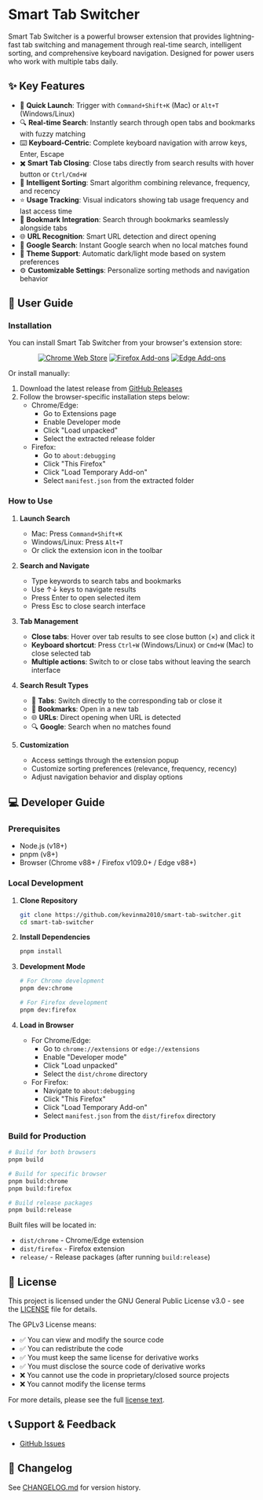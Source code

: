 # Smart Tab Switcher

Smart Tab Switcher is a powerful browser extension that provides lightning-fast tab switching and management through real-time search, intelligent sorting, and comprehensive keyboard navigation. Designed for power users who work with multiple tabs daily.

## ✨ Key Features

- 🚀 **Quick Launch**: Trigger with `Command+Shift+K` (Mac) or `Alt+T` (Windows/Linux)
- 🔍 **Real-time Search**: Instantly search through open tabs and bookmarks with fuzzy matching
- ⌨️ **Keyboard-Centric**: Complete keyboard navigation with arrow keys, Enter, Escape
- ✖️ **Smart Tab Closing**: Close tabs directly from search results with hover button or `Ctrl/Cmd+W`
- 🧠 **Intelligent Sorting**: Smart algorithm combining relevance, frequency, and recency
- ⭐ **Usage Tracking**: Visual indicators showing tab usage frequency and last access time
- 🔖 **Bookmark Integration**: Search through bookmarks seamlessly alongside tabs
- 🌐 **URL Recognition**: Smart URL detection and direct opening
- 🔄 **Google Search**: Instant Google search when no local matches found
- 🎨 **Theme Support**: Automatic dark/light mode based on system preferences
- ⚙️ **Customizable Settings**: Personalize sorting methods and navigation behavior

## 📖 User Guide

### Installation

You can install Smart Tab Switcher from your browser's extension store:

<div align="center">

[![Chrome Web Store](https://img.shields.io/chrome-web-store/v/jjjkdlhleiedpjijkfofahkjfoehamok?label=Chrome&style=for-the-badge&logo=google-chrome&logoColor=white)](https://chromewebstore.google.com/detail/jjjkdlhleiedpjijkfofahkjfoehamok)
[![Firefox Add-ons](https://img.shields.io/amo/v/smart-tab-switcher?label=Firefox&style=for-the-badge&logo=firefox&logoColor=white)](https://addons.mozilla.org/firefox/addon/smart-tab-switcher)
[![Edge Add-ons](https://img.shields.io/badge/Edge-v1.0.0-blue?style=for-the-badge&logo=microsoft-edge&logoColor=white)](https://microsoftedge.microsoft.com/addons/detail/smart-tab-switcher)

</div>

Or install manually:
1. Download the latest release from [GitHub Releases](https://github.com/kevinma2010/smart-tab-switcher/releases)
2. Follow the browser-specific installation steps below:
   - Chrome/Edge:
     * Go to Extensions page
     * Enable Developer mode
     * Click "Load unpacked"
     * Select the extracted release folder
   - Firefox:
     * Go to `about:debugging`
     * Click "This Firefox"
     * Click "Load Temporary Add-on"
     * Select `manifest.json` from the extracted folder

### How to Use

1. **Launch Search**
   - Mac: Press `Command+Shift+K`
   - Windows/Linux: Press `Alt+T`
   - Or click the extension icon in the toolbar

2. **Search and Navigate**
   - Type keywords to search tabs and bookmarks
   - Use ↑↓ keys to navigate results
   - Press Enter to open selected item
   - Press Esc to close search interface

3. **Tab Management**
   - **Close tabs**: Hover over tab results to see close button (×) and click it
   - **Keyboard shortcut**: Press `Ctrl+W` (Windows/Linux) or `Cmd+W` (Mac) to close selected tab
   - **Multiple actions**: Switch to or close tabs without leaving the search interface

4. **Search Result Types**
   - 📑 **Tabs**: Switch directly to the corresponding tab or close it
   - 🔖 **Bookmarks**: Open in a new tab
   - 🌐 **URLs**: Direct opening when URL is detected
   - 🔍 **Google**: Search when no matches found

5. **Customization**
   - Access settings through the extension popup
   - Customize sorting preferences (relevance, frequency, recency)
   - Adjust navigation behavior and display options

## 💻 Developer Guide

### Prerequisites

- Node.js (v18+)
- pnpm (v8+)
- Browser (Chrome v88+ / Firefox v109.0+ / Edge v88+)

### Local Development

1. **Clone Repository**
   ```bash
   git clone https://github.com/kevinma2010/smart-tab-switcher.git
   cd smart-tab-switcher
   ```

2. **Install Dependencies**
   ```bash
   pnpm install
   ```

3. **Development Mode**
   ```bash
   # For Chrome development
   pnpm dev:chrome
   
   # For Firefox development  
   pnpm dev:firefox
   ```

4. **Load in Browser**
   - For Chrome/Edge:
     * Go to `chrome://extensions` or `edge://extensions`
     * Enable "Developer mode"
     * Click "Load unpacked"
     * Select the `dist/chrome` directory
   - For Firefox:
     * Navigate to `about:debugging`
     * Click "This Firefox"
     * Click "Load Temporary Add-on"
     * Select `manifest.json` from the `dist/firefox` directory

### Build for Production

```bash
# Build for both browsers
pnpm build

# Build for specific browser
pnpm build:chrome
pnpm build:firefox

# Build release packages
pnpm build:release
```

Built files will be located in:
- `dist/chrome` - Chrome/Edge extension
- `dist/firefox` - Firefox extension  
- `release/` - Release packages (after running `build:release`)

## 📄 License

This project is licensed under the GNU General Public License v3.0 - see the [LICENSE](./LICENSE) file for details.

The GPLv3 License means:
- ✅ You can view and modify the source code
- ✅ You can redistribute the code
- ✅ You must keep the same license for derivative works
- ✅ You must disclose the source code of derivative works
- ❌ You cannot use the code in proprietary/closed source projects
- ❌ You cannot modify the license terms

For more details, please see the full [license text](./LICENSE).

## 📞 Support & Feedback

- [GitHub Issues](https://github.com/kevinma2010/smart-tab-switcher/issues)

## 🔄 Changelog

See [CHANGELOG.md](./CHANGELOG.md) for version history.